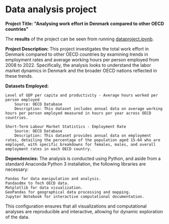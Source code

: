 # Data analysis project

**Project Title: "Analysing work effort in Denmark compared to other OECD countries"**

The **results** of the project can be seen from running [dataproject.ipynb](dataproject.ipynb).

**Project Description:**
This project investigates the total work effort in Denmark compared to other OECD countries by examining trends in employment rates and average working hours per person employed from 2008 to 2022. Specifically, the analysis looks to understand the labor market dynamics in Denmark and the broader OECD nations reflected in these trends.

**Datasets Employed:**

    Level of GDP per capita and productivity - Average hours worked per person employed
        Source: OECD Database
        Description: This dataset includes annual data on average working hours per person employed measured in hours per year across OECD countries.

    Short-Term Labour Market Statistics - Employment Rate
        Source: OECD Database
        Description: This dataset provides annual data on employment rates, detailing the percentage of the population aged 15-64 who are employed, with specific breakdowns for females, males, and overall employment rates in each OECD country.

**Dependencies:**
The analysis is conducted using Python, and aside from a standard Anaconda Python 3 installation, the following libraries are necessary:

    Pandas for data manipulation and analysis.
    Pandasdmx to fech OECD data. 
    Matplotlib for data visualization.
    GeoPandas for geographical data processing and mapping.
    Jupyter Notebook for interactive computational documentation.

This configuration ensures that all visualizations and computational analyses are reproducible and interactive, allowing for dynamic exploration of the data.